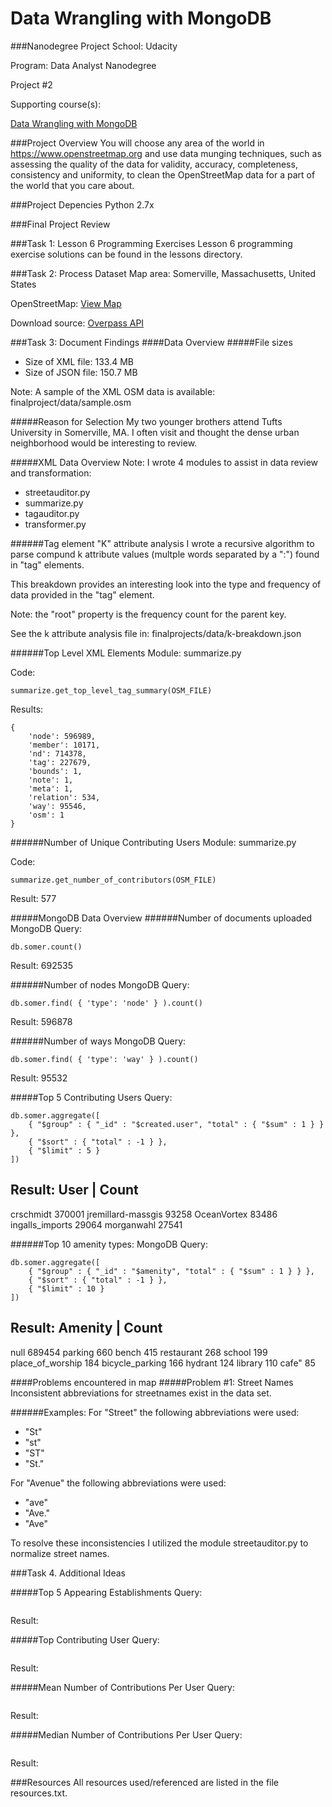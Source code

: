 Data Wrangling with MongoDB
=====================
###Nanodegree Project
School: Udacity

Program: Data Analyst Nanodegree

Project #2

Supporting course(s):

[Data Wrangling with MongoDB](https://www.udacity.com/course/viewer#!/c-ud032)

###Project Overview
You will choose any area of the world in https://www.openstreetmap.org and use data munging techniques, such as assessing the quality of the data for validity, accuracy, completeness, consistency and uniformity, to clean the OpenStreetMap data for a part of the world that you care about.

###Project Depencies
Python 2.7x

###Final Project Review

###Task 1: Lesson 6 Programming Exercises
Lesson 6 programming exercise solutions can be found in the lessons directory.

###Task 2: Process Dataset
Map area: Somerville, Massachusetts, United States

OpenStreetMap: [View Map](https://www.openstreetmap.org/relation/1933746#map=14/42.3954/-71.1037)

Download source: [Overpass API](http://overpass-api.de/api/map?bbox=-71.1429,42.3681,-71.0645,42.4228)

###Task 3: Document Findings
####Data Overview
#####File sizes
* Size of XML file: 133.4 MB
* Size of JSON file: 150.7 MB

Note: A sample of the XML OSM data is available: finalproject/data/sample.osm

#####Reason for Selection
My two younger brothers attend Tufts University in Somerville, MA. I often visit and thought the dense urban neighborhood would be interesting to review.

#####XML Data Overview
Note: I wrote 4 modules to assist in data review and transformation:
* streetauditor.py
* summarize.py
* tagauditor.py
* transformer.py

######Tag element "K" attribute analysis
I wrote a recursive algorithm to parse compund k attribute values (multple words separated by a ":") found in "tag" elements.

This breakdown provides an interesting look into the type and frequency of data provided in the "tag" element.

Note: the "root" property is the frequency count for the parent key.

See the k attribute analysis file in: finalprojects/data/k-breakdown.json

######Top Level XML Elements
Module: summarize.py

Code:
```
summarize.get_top_level_tag_summary(OSM_FILE)
```
Results:
```
{
    'node': 596989,
    'member': 10171,
    'nd': 714378,
    'tag': 227679,
    'bounds': 1,
    'note': 1,
    'meta': 1,
    'relation': 534,
    'way': 95546,
    'osm': 1
}
```

######Number of Unique Contributing Users
Module: summarize.py

Code:
```
summarize.get_number_of_contributors(OSM_FILE)
```
Result: 577

#####MongoDB Data Overview
######Number of documents uploaded
MongoDB Query:
```
db.somer.count()
```
Result: 692535

######Number of nodes
MongoDB Query:
```
db.somer.find( { 'type': 'node' } ).count()
```
Result: 596878

######Number of ways
MongoDB Query:
```
db.somer.find( { 'type': 'way' } ).count()
```
Result: 95532

#####Top 5 Contributing Users
Query:
```
db.somer.aggregate([
    { "$group" : { "_id" : "$created.user", "total" : { "$sum" : 1 } } },
    { "$sort" : { "total" : -1 } },
    { "$limit" : 5 }
])
```
Result:
User              | Count
----------------------------
crschmidt           370001
jremillard-massgis  93258
OceanVortex         83486
ingalls_imports     29064
morganwahl          27541

######Top 10 amenity types:
MongoDB Query:
```
db.somer.aggregate([
    { "$group" : { "_id" : "$amenity", "total" : { "$sum" : 1 } } },
    { "$sort" : { "total" : -1 } },
    { "$limit" : 10 }
])
```
Result:
Amenity           | Count
---------------------------
null                689454
parking             660
bench               415
restaurant          268
school              199
place_of_worship    184
bicycle_parking     166
hydrant             124
library             110
cafe"               85

####Problems encountered in map
#####Problem #1: Street Names
Inconsistent abbreviations for streetnames exist in the data set.

######Examples:
For "Street" the following abbreviations were used:
* "St"
* "st"
* "ST"
* "St."

For "Avenue" the following abbreviations were used:
* "ave"
* "Ave."
* "Ave"

To resolve these inconsistencies I utilized the module streetauditor.py to normalize street names.

###Task 4. Additional Ideas


#####Top 5 Appearing Establishments
Query:
```

```
Result:

#####Top Contributing User
Query:
```

```
Result:

#####Mean Number of Contributions Per User
Query:
```

```
Result:

#####Median Number of Contributions Per User
Query:
```

```
Result:


###Resources
All resources used/referenced are listed in the file resources.txt.